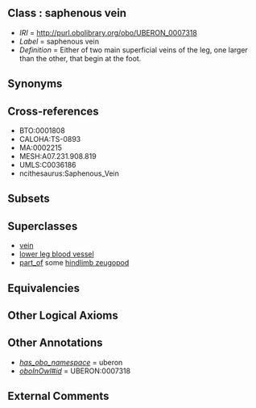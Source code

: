 
## Class : saphenous vein

 * *IRI* = http://purl.obolibrary.org/obo/UBERON_0007318
 * *Label* = saphenous vein
 * *Definition* = Either of two main superficial veins of the leg, one larger than the other, that begin at the foot.

## Synonyms


## Cross-references

 * BTO:0001808
 * CALOHA:TS-0893
 * MA:0002215
 * MESH:A07.231.908.819
 * UMLS:C0036186
 * ncithesaurus:Saphenous_Vein

## Subsets


## Superclasses

 * [vein](../../UBERON/38/UBERON_0001638.md)
 * [lower leg blood vessel](../../UBERON/61/UBERON_0004261.md)
 * [part_of](../../BFO/50/BFO_0000050.md) some [hindlimb zeugopod](../../UBERON/23/UBERON_0003823.md)

## Equivalencies


## Other Logical Axioms


## Other Annotations

 * *[has_obo_namespace](../../ce/oboInOwl#hasOBONamespace.md)* = uberon
 * *[oboInOwl#id](../../id/oboInOwl#id.md)* = UBERON:0007318

## External Comments

